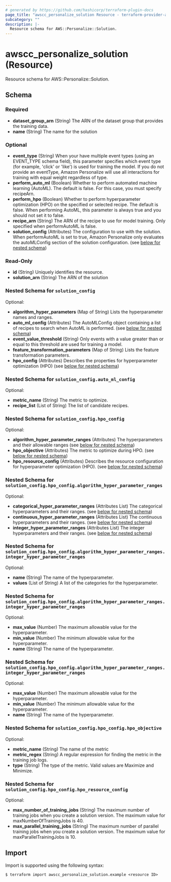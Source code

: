 ```yaml
---
# generated by https://github.com/hashicorp/terraform-plugin-docs
page_title: "awscc_personalize_solution Resource - terraform-provider-awscc"
subcategory: ""
description: |-
  Resource schema for AWS::Personalize::Solution.
---
```


# awscc_personalize_solution (Resource)

Resource schema for AWS::Personalize::Solution.



<!-- schema generated by tfplugindocs -->
## Schema

### Required

- **dataset_group_arn** (String) The ARN of the dataset group that provides the training data.
- **name** (String) The name for the solution

### Optional

- **event_type** (String) When your have multiple event types (using an EVENT_TYPE schema field), this parameter specifies which event type (for example, 'click' or 'like') is used for training the model. If you do not provide an eventType, Amazon Personalize will use all interactions for training with equal weight regardless of type.
- **perform_auto_ml** (Boolean) Whether to perform automated machine learning (AutoML). The default is false. For this case, you must specify recipeArn.
- **perform_hpo** (Boolean) Whether to perform hyperparameter optimization (HPO) on the specified or selected recipe. The default is false. When performing AutoML, this parameter is always true and you should not set it to false.
- **recipe_arn** (String) The ARN of the recipe to use for model training. Only specified when performAutoML is false.
- **solution_config** (Attributes) The configuration to use with the solution. When performAutoML is set to true, Amazon Personalize only evaluates the autoMLConfig section of the solution configuration. (see [below for nested schema](#nestedatt--solution_config))

### Read-Only

- **id** (String) Uniquely identifies the resource.
- **solution_arn** (String) The ARN of the solution

<a id="nestedatt--solution_config"></a>
### Nested Schema for `solution_config`

Optional:

- **algorithm_hyper_parameters** (Map of String) Lists the hyperparameter names and ranges.
- **auto_ml_config** (Attributes) The AutoMLConfig object containing a list of recipes to search when AutoML is performed. (see [below for nested schema](#nestedatt--solution_config--auto_ml_config))
- **event_value_threshold** (String) Only events with a value greater than or equal to this threshold are used for training a model.
- **feature_transformation_parameters** (Map of String) Lists the feature transformation parameters.
- **hpo_config** (Attributes) Describes the properties for hyperparameter optimization (HPO) (see [below for nested schema](#nestedatt--solution_config--hpo_config))

<a id="nestedatt--solution_config--auto_ml_config"></a>
### Nested Schema for `solution_config.auto_ml_config`

Optional:

- **metric_name** (String) The metric to optimize.
- **recipe_list** (List of String) The list of candidate recipes.


<a id="nestedatt--solution_config--hpo_config"></a>
### Nested Schema for `solution_config.hpo_config`

Optional:

- **algorithm_hyper_parameter_ranges** (Attributes) The hyperparameters and their allowable ranges (see [below for nested schema](#nestedatt--solution_config--hpo_config--algorithm_hyper_parameter_ranges))
- **hpo_objective** (Attributes) The metric to optimize during HPO. (see [below for nested schema](#nestedatt--solution_config--hpo_config--hpo_objective))
- **hpo_resource_config** (Attributes) Describes the resource configuration for hyperparameter optimization (HPO). (see [below for nested schema](#nestedatt--solution_config--hpo_config--hpo_resource_config))

<a id="nestedatt--solution_config--hpo_config--algorithm_hyper_parameter_ranges"></a>
### Nested Schema for `solution_config.hpo_config.algorithm_hyper_parameter_ranges`

Optional:

- **categorical_hyper_parameter_ranges** (Attributes List) The categorical hyperparameters and their ranges. (see [below for nested schema](#nestedatt--solution_config--hpo_config--algorithm_hyper_parameter_ranges--categorical_hyper_parameter_ranges))
- **continuous_hyper_parameter_ranges** (Attributes List) The continuous hyperparameters and their ranges. (see [below for nested schema](#nestedatt--solution_config--hpo_config--algorithm_hyper_parameter_ranges--continuous_hyper_parameter_ranges))
- **integer_hyper_parameter_ranges** (Attributes List) The integer hyperparameters and their ranges. (see [below for nested schema](#nestedatt--solution_config--hpo_config--algorithm_hyper_parameter_ranges--integer_hyper_parameter_ranges))

<a id="nestedatt--solution_config--hpo_config--algorithm_hyper_parameter_ranges--categorical_hyper_parameter_ranges"></a>
### Nested Schema for `solution_config.hpo_config.algorithm_hyper_parameter_ranges.integer_hyper_parameter_ranges`

Optional:

- **name** (String) The name of the hyperparameter.
- **values** (List of String) A list of the categories for the hyperparameter.


<a id="nestedatt--solution_config--hpo_config--algorithm_hyper_parameter_ranges--continuous_hyper_parameter_ranges"></a>
### Nested Schema for `solution_config.hpo_config.algorithm_hyper_parameter_ranges.integer_hyper_parameter_ranges`

Optional:

- **max_value** (Number) The maximum allowable value for the hyperparameter.
- **min_value** (Number) The minimum allowable value for the hyperparameter.
- **name** (String) The name of the hyperparameter.


<a id="nestedatt--solution_config--hpo_config--algorithm_hyper_parameter_ranges--integer_hyper_parameter_ranges"></a>
### Nested Schema for `solution_config.hpo_config.algorithm_hyper_parameter_ranges.integer_hyper_parameter_ranges`

Optional:

- **max_value** (Number) The maximum allowable value for the hyperparameter.
- **min_value** (Number) The minimum allowable value for the hyperparameter.
- **name** (String) The name of the hyperparameter.



<a id="nestedatt--solution_config--hpo_config--hpo_objective"></a>
### Nested Schema for `solution_config.hpo_config.hpo_objective`

Optional:

- **metric_name** (String) The name of the metric
- **metric_regex** (String) A regular expression for finding the metric in the training job logs.
- **type** (String) The type of the metric. Valid values are Maximize and Minimize.


<a id="nestedatt--solution_config--hpo_config--hpo_resource_config"></a>
### Nested Schema for `solution_config.hpo_config.hpo_resource_config`

Optional:

- **max_number_of_training_jobs** (String) The maximum number of training jobs when you create a solution version. The maximum value for maxNumberOfTrainingJobs is 40.
- **max_parallel_training_jobs** (String) The maximum number of parallel training jobs when you create a solution version. The maximum value for maxParallelTrainingJobs is 10.

## Import

Import is supported using the following syntax:

```shell
$ terraform import awscc_personalize_solution.example <resource ID>
```
